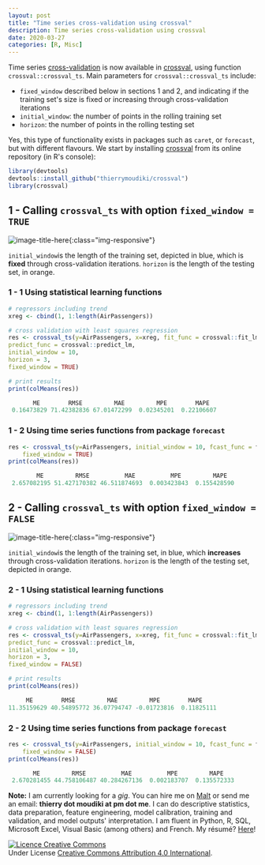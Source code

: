 ```yaml
---
layout: post
title: "Time series cross-validation using crossval"
description: Time series cross-validation using crossval
date: 2020-03-27
categories: [R, Misc]
---
```


Time series [cross-validation](https://en.wikipedia.org/wiki/Cross-validation_(statistics)) is now available in [crossval](https://github.com/thierrymoudiki/crossval), using function `crossval::crossval_ts`. Main parameters for `crossval::crossval_ts` include:

- `fixed_window` described below in sections 1 and 2, and indicating if the training set's size is fixed or increasing through cross-validation iterations
- `initial_window`: the number of points in the rolling training set
- `horizon`: the number of points in the rolling testing set

Yes, this type of functionality exists in packages such as `caret`, or `forecast`, but with different flavours. We start by installing [crossval](https://github.com/thierrymoudiki/crossval) from its online repository (in R's console): 

```r
library(devtools)
devtools::install_github("thierrymoudiki/crossval")
library(crossval)
```

## 1 - Calling `crossval_ts` with option `fixed_window = TRUE`

![image-title-here]({{base}}/images/2020-03-27/2020-03-27-image1.png){:class="img-responsive"}

`initial_window`is the length of the training set, depicted in blue, which is __fixed__ through cross-validation iterations. `horizon` is the length of the testing set, in orange. 


### 1 - 1 Using statistical learning functions

```r
# regressors including trend 
xreg <- cbind(1, 1:length(AirPassengers))

# cross validation with least squares regression
res <- crossval_ts(y=AirPassengers, x=xreg, fit_func = crossval::fit_lm,
predict_func = crossval::predict_lm,
initial_window = 10,
horizon = 3,
fixed_window = TRUE)

# print results
print(colMeans(res))
```
```r
       ME        RMSE         MAE         MPE        MAPE 
 0.16473829 71.42382836 67.01472299  0.02345201  0.22106607 
```

### 1 - 2 Using time series functions from  package `forecast` 

```r
res <- crossval_ts(y=AirPassengers, initial_window = 10, fcast_func = forecast::thetaf, 
	fixed_window = TRUE)
print(colMeans(res))
```
```r
        ME         RMSE          MAE          MPE         MAPE 
 2.657082195 51.427170382 46.511874693  0.003423843  0.155428590 
```

## 2 - Calling `crossval_ts` with option `fixed_window = FALSE`

![image-title-here]({{base}}/images/2020-03-27/2020-03-27-image2.png){:class="img-responsive"}

`initial_window`is the length of the training set, in blue, which __increases__ through cross-validation iterations. `horizon` is the length of the testing set, depicted in orange. 

### 2 - 1 Using statistical learning functions 

```r
# regressors including trend 
xreg <- cbind(1, 1:length(AirPassengers))

# cross validation with least squares regression 
res <- crossval_ts(y=AirPassengers, x=xreg, fit_func = crossval::fit_lm,
predict_func = crossval::predict_lm,
initial_window = 10,
horizon = 3,
fixed_window = FALSE)

# print results
print(colMeans(res))
```
```r
     ME        RMSE         MAE         MPE        MAPE 
11.35159629 40.54895772 36.07794747 -0.01723816  0.11825111 
```

### 2 - 2 Using time series functions from package `forecast` 

```r
res <- crossval_ts(y=AirPassengers, initial_window = 10, fcast_func = forecast::thetaf, 
	fixed_window = FALSE)
print(colMeans(res))
```
```r
       ME         RMSE          MAE          MPE         MAPE 
 2.670281455 44.758106487 40.284267136  0.002183707  0.135572333 
```

__Note:__ I am currently looking for a _gig_. You can hire me on [Malt](https://www.malt.fr/profile/thierrymoudiki) or send me an email: __thierry dot moudiki at pm dot me__. I can do descriptive statistics, data preparation, feature engineering, model calibration, training and validation, and model outputs' interpretation. I am fluent in Python, R, SQL, Microsoft Excel, Visual Basic (among others) and French. My résumé? [Here]({{base}}/cv/thierry-moudiki.pdf)!

<a rel="license" href="http://creativecommons.org/licenses/by/4.0/"><img alt="Licence Creative Commons" style="border-width:0" src="https://i.creativecommons.org/l/by/4.0/88x31.png" /></a><br />Under License <a rel="license" href="http://creativecommons.org/licenses/by/4.0/">Creative Commons Attribution 4.0 International</a>.



